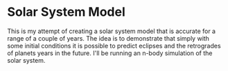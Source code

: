 # Solar System Model

This is my attempt of creating a solar system model that is accurate for a range of a couple of
years.
The idea is to demonstrate that simply with some initial conditions it is possible to predict
eclipses and the retrogrades of planets years in the future.
I'll be running an n-body simulation of the solar system.
